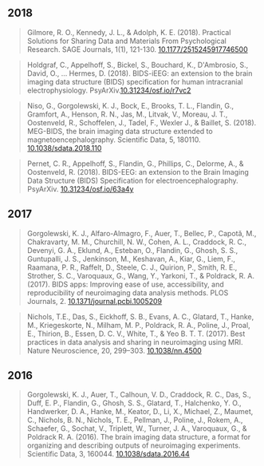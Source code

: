 ## 2018

> Gilmore, R. O., Kennedy, J. L., & Adolph, K. E. (2018). Practical Solutions
> for Sharing Data and Materials From Psychological Research. SAGE Journals,
> 1(1), 121-130.
> [10.1177/2515245917746500](https://doi.org/10.1177/2515245917746500)

> Holdgraf, C., Appelhoff, S., Bickel, S., Bouchard, K., D'Ambrosio, S., David,
> O., … Hermes, D. (2018). BIDS-iEEG: an extension to the brain imaging data
> structure (BIDS) specification for human intracranial electrophysiology.
> PsyArXiv.[10.31234/osf.io/r7vc2](https://doi.org/10.31234/osf.io/r7vc2)

> Niso, G., Gorgolewski, K. J., Bock, E., Brooks, T. L., Flandin, G., Gramfort,
> A., Henson, R. N., Jas, M., Litvak, V., Moreau, J. T., Oostenveld, R.,
> Schoffelen, J., Tadel, F., Wexler J., & Baillet, S. (2018). MEG-BIDS, the
> brain imaging data structure extended to magnetoencephalography. Scientific
> Data, 5, 180110.
> [10.1038/sdata.2018.110](https://doi.org/10.1038/sdata.2018.110)

> Pernet, C. R., Appelhoff, S., Flandin, G., Phillips, C., Delorme, A., &
> Oostenveld, R. (2018). BIDS-EEG: an extension to the Brain Imaging Data
> Structure (BIDS) Specification for electroencephalography. PsyArXiv.
> [10.31234/osf.io/63a4y](https://doi.org/10.31234/osf.io/63a4y)

## 2017

> Gorgolewski, K. J., Alfaro-Almagro, F., Auer, T., Bellec, P., Capotă, M.,
> Chakravarty, M. M., Churchill, N. W., Cohen, A. L., Craddock, R. C., Devenyi,
> G. A., Eklund, A., Esteban, O., Flandin, G., Ghosh, S. S., Guntupalli, J. S.,
> Jenkinson, M., Keshavan, A., Kiar, G., Liem, F., Raamana, P. R., Raffelt, D.,
> Steele, C. J., Quirion, P., Smith, R. E., Strother, S. C., Varoquaux, G.,
> Wang, Y., Yarkoni, T., & Poldrack, R. A. (2017). BIDS apps: Improving ease of
> use, accessibility, and reproducibility of neuroimaging data analysis methods.
> PLOS Journals, 2.
> [10.1371/journal.pcbi.1005209](https://doi.org/10.1371/journal.pcbi.1005209)

> Nichols, T.E., Das, S., Eickhoff, S. B., Evans, A. C., Glatard, T., Hanke, M.,
> Kriegeskorte, N., Milham, M. P., Poldrack, R. A., Poline, J., Proal, E.,
> Thirion, B., Essen, D. C. V., White, T., & Yeo B. T. T. (2017). Best practices
> in data analysis and sharing in neuroimaging using MRI. Nature Neuroscience,
> 20, 299–303. [10.1038/nn.4500](https://doi.org/10.1038/nn.4500)

## 2016

> Gorgolewski, K. J., Auer, T., Calhoun, V. D., Craddock, R. C., Das, S., Duff,
> E. P., Flandin, G., Ghosh, S. S., Glatard, T., Halchenko, Y. O., Handwerker,
> D. A., Hanke, M., Keator, D., Li, X., Michael, Z., Maumet, C., Nichols, B. N.,
> Nichols, T. E., Pellman, J., Poline, J., Rokem, A., Schaefer, G., Sochat, V.,
> Triplett, W., Turner, J. A., Varoquaux, G., & Poldrack R. A. (2016). The brain
> imaging data structure, a format for organizing and describing outputs of
> neuroimaging experiments. Scientific Data, 3, 160044.
> [10.1038/sdata.2016.44](https://doi.org/10.1038/sdata.2016.44)
